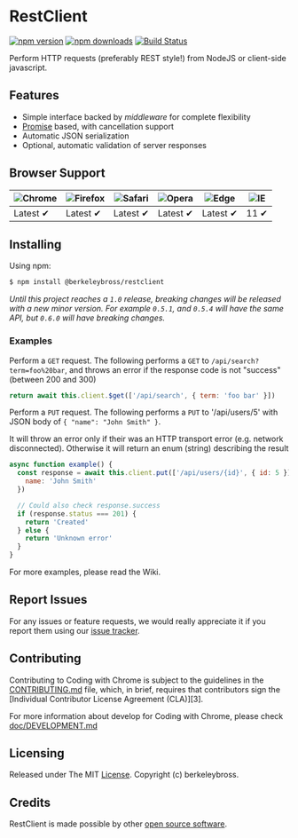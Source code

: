 # RestClient

[![npm version](https://img.shields.io/npm/v/@berkeleybross/restclient.svg?style=flat-square)](https://www.npmjs.org/package/@berkeleybross/restclient)
[![npm downloads](https://img.shields.io/npm/dm/@berkeleybross/restclient.svg?style=flat-square)](http://npm-stat.com/charts.html?package=@berkeleybross/restclient)
[![Build Status](https://travis-ci.org/berkeleybross/restclient.js.svg?branch=master)](https://travis-ci.org/berkeleybross/restclient.js)

Perform HTTP requests (preferably REST style!) from NodeJS or client-side javascript.

## Features

- Simple interface backed by _middleware_ for complete flexibility
- [Promise](https://developer.mozilla.org/en-US/docs/Web/JavaScript/Reference/Global_Objects/Promise) based, with cancellation support
- Automatic JSON serialization
- Optional, automatic validation of server responses

## Browser Support

| ![Chrome](https://raw.github.com/alrra/browser-logos/master/src/chrome/chrome_48x48.png) | ![Firefox](https://raw.github.com/alrra/browser-logos/master/src/firefox/firefox_48x48.png) | ![Safari](https://raw.github.com/alrra/browser-logos/master/src/safari/safari_48x48.png) | ![Opera](https://raw.github.com/alrra/browser-logos/master/src/opera/opera_48x48.png) | ![Edge](https://raw.github.com/alrra/browser-logos/master/src/edge/edge_48x48.png) | ![IE](https://raw.github.com/alrra/browser-logos/master/src/archive/internet-explorer_9-11/internet-explorer_9-11_48x48.png) |
| ---------------------------------------------------------------------------------------- | ------------------------------------------------------------------------------------------- | ---------------------------------------------------------------------------------------- | ------------------------------------------------------------------------------------- | ---------------------------------------------------------------------------------- | ---------------------------------------------------------------------------------------------------------------------------- |
| Latest ✔                                                                                 | Latest ✔                                                                                    | Latest ✔                                                                                 | Latest ✔                                                                              | Latest ✔                                                                           | 11 ✔                                                                                                                         |

## Installing

Using npm:

```bash
$ npm install @berkeleybross/restclient
```

_Until this project reaches a `1.0` release, breaking changes will be released with a new minor version. For example `0.5.1`, and `0.5.4` will have the same API, but `0.6.0` will have breaking changes._

### Examples

Perform a `GET` request. The following performs a `GET` to `/api/search?term=foo%20bar`, and throws an error if the response code is not "success" (between 200 and 300)

```js
return await this.client.$get(['/api/search', { term: 'foo bar' }])
```

Perform a `PUT` request. The following performs a `PUT` to '/api/users/5' with JSON body of `{ "name": "John Smith" }`.

It will throw an error only if their was an HTTP transport error (e.g. network disconnected). Otherwise it will return an enum (string) describing the result

```js
async function example() {
  const response = await this.client.put(['/api/users/{id}', { id: 5 }], {
    name: 'John Smith'
  })

  // Could also check response.success
  if (response.status === 201) {
    return 'Created'
  } else {
    return 'Unknown error'
  }
}
```

For more examples, please read the Wiki.

## Report Issues

For any issues or feature requests, we would really appreciate it if you report
them using our [issue tracker](https://github.com/berkeleybross/restclient.js/issues).

## Contributing

Contributing to Coding with Chrome is subject to the guidelines in the
[CONTRIBUTING.md](CONTRIBUTING.md) file, which, in brief, requires that
contributors sign the [Individual Contributor License Agreement (CLA)][3].

For more information about develop for Coding with Chrome, please check
[doc/DEVELOPMENT.md](doc/DEVELOPMENT.md)

## Licensing

Released under The MIT [License](./LICENSE). Copyright (c) berkeleybross.

## Credits

RestClient is made possible by other [open source software](NOTICE.md).
